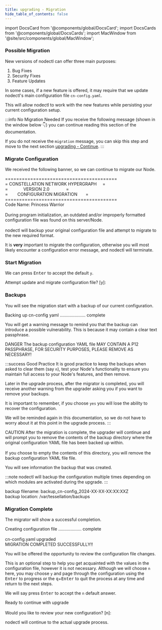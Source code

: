 ```yaml
---
title: upgrading - Migration
hide_table_of_contents: false
---
```

<intro-end />

import DocsCard from '@components/global/DocsCard';
import DocsCards from '@components/global/DocsCards';
import MacWindow from '@site/src/components/global/MacWindow';

<head>
  <title>MainNet 2.0 Automation with nodectl</title>
  <meta
    name="description"
    content="MainNet 2.0 Automation - Upgrade Tessellation with nodectl"
  />
</head>

### Possible Migration

New versions of nodectl can offer three main purposes:
1. Bug Fixes
2. Security Fixes
3. Feature Updates

In some cases, if a new feature is offered, it may require that we update nodectl's main configuration file `cn-config.yaml`.  

This will allow nodectl to work with the new features while persisting your current configuration setup.

:::info No Migration Needed
If you receive the following message (shown in the window below 👇) you can continue reading this section of the documentation.

If you do not receive the `migration` message, you can skip this step and move to the next section [upgrading - Continue](/validate/automated/upgrade/nodectlUpgradeStart2).
:::

### Migrate Configuration

We received the following banner, so we can continue to migrate our Node.

<MacWindow>
  ========================================<br />
  =   CONSTELLATION NETWORK HYPERGRAPH&nbsp;&nbsp;&nbsp;&nbsp;&nbsp;=<br />
  = &nbsp;&nbsp;&nbsp;&nbsp;&nbsp;&nbsp;&nbsp;&nbsp;&nbsp;&nbsp;&nbsp;&nbsp;VERSION 2.0&nbsp;&nbsp;&nbsp;&nbsp;&nbsp;&nbsp;&nbsp;&nbsp;&nbsp;&nbsp;&nbsp;&nbsp;&nbsp;&nbsp;=<br />
  =&nbsp;&nbsp;&nbsp;&nbsp;&nbsp;&nbsp;&nbsp;&nbsp;CONFIGURATION MIGRATION&nbsp;&nbsp;&nbsp;&nbsp;&nbsp;&nbsp;&nbsp;=<br />
  ========================================<br />
  Code Name: Princess Warrior<br />
  <br />
  During program initialization, an outdated and/or improperly formatted configuration file
  was found on this server/Node.  <br />
  <br />
  nodectl will backup your original configuration file and attempt to migrate to the new required
  format.  
</MacWindow>

It is **very** important to migrate the configuration, otherwise you will most likely encounter a configuration error message, and nodectl will terminate.

### Start Migration

We can press <kbd>Enter</kbd> to accept the default `y`.

<MacWindow>
  Attempt update and migrate configuration file? [y]: 
</MacWindow>

### Backups

You will see the migration start with a backup of our current configuration.

<MacWindow>
Backing up cn-config yaml ..................... complete
</MacWindow>

You will get a warning message to remind you that the backup can introduce a possible vulnerability. This is because it may contain a clear text passphrase.

<MacWindow>
DANGER  The backup configuration YAML file MAY CONTAIN A P12 PASSPHRASE, FOR SECURITY PURPOSES, PLEASE REMOVE AS NECESSARY!
</MacWindow>

:::success Good Practice 
It is good practice to keep the backups when asked to clear them (say `n`), test your Node's functionality to ensure you maintain full access to your Node's features, and then remove.

Later in the upgrade process, after the migrator is completed, you will receive another warning from the upgrader asking you if you want to remove your backups.  

It is important to remember, if you choose `yes` you will lose the ability to recover the configuration.

We will be reminded again in this documentation, so we do not have to worry about it at this point in the upgrade process.
:::

<MacWindow>
CAUTION  After the migration is complete, the upgrader will continue and will prompt you to remove the contents of the backup directory where the original configuration YAML file has been backed up within.<br />
<br />
If you choose to empty the contents of this directory, you will remove the backup configuration YAML file file.
</MacWindow>

You will see information the backup that was created.

:::note
nodectl will backup the configuration multiple times depending on which modules are activated during the upgrade.
:::

<MacWindow>
backup filename: backup_cn-config_2024-XX-XX-XX:XX:XXZ<br />
backup location: /var/tessellation/backups<br />
</MacWindow>

### Migration Complete

The migrator will show a successful completion.

<MacWindow>
Creating configuration file ................... complete<br />
<br />
cn-config.yaml upgraded<br />
MIGRATION COMPLETED SUCCESSFULLY!!
</MacWindow>

You will be offered the opportunity to review the configuration file changes. 

This is an optional step to help you get acquainted with the values in the configuration file, however it is not necessary.  Although we will choose `n` here, you may choose `y` and page through the configuration using the <kbd>Enter</kbd> to progress or the <kbd>q</kbd>+<kbd>Enter</kbd> to quit the process at any time and return to the next steps.

We will say press <kbd>Enter</kbd> to accept the `n` default answer.

<MacWindow>
Ready to continue with upgrade<br />
<br />
Would you like to review your new configuration? [n]:<br />
</MacWindow>

nodectl will continue to the actual upgrade process.